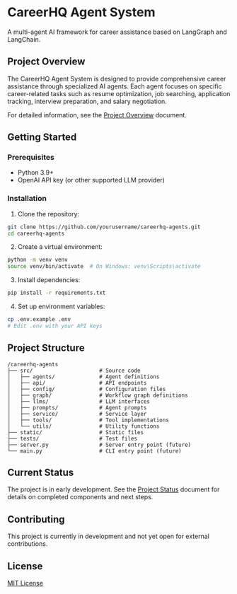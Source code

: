 # CareerHQ Agent System

A multi-agent AI framework for career assistance based on LangGraph and LangChain.

## Project Overview

The CareerHQ Agent System is designed to provide comprehensive career assistance through specialized AI agents. Each agent focuses on specific career-related tasks such as resume optimization, job searching, application tracking, interview preparation, and salary negotiation.

For detailed information, see the [Project Overview](./project-overview.md) document.

## Getting Started

### Prerequisites

- Python 3.9+
- OpenAI API key (or other supported LLM provider)

### Installation

1. Clone the repository:
```bash
git clone https://github.com/yourusername/careerhq-agents.git
cd careerhq-agents
```

2. Create a virtual environment:
```bash
python -m venv venv
source venv/bin/activate  # On Windows: venv\Scripts\activate
```

3. Install dependencies:
```bash
pip install -r requirements.txt
```

4. Set up environment variables:
```bash
cp .env.example .env
# Edit .env with your API keys
```

## Project Structure

```
/careerhq-agents
├── src/                     # Source code
│   ├── agents/              # Agent definitions
│   ├── api/                 # API endpoints
│   ├── config/              # Configuration files
│   ├── graph/               # Workflow graph definitions
│   ├── llms/                # LLM interfaces
│   ├── prompts/             # Agent prompts
│   ├── service/             # Service layer
│   ├── tools/               # Tool implementations
│   └── utils/               # Utility functions
├── static/                  # Static files
├── tests/                   # Test files
├── server.py                # Server entry point (future)
└── main.py                  # CLI entry point (future)
```

## Current Status

The project is in early development. See the [Project Status](./project-status.md) document for details on completed components and next steps.

## Contributing

This project is currently in development and not yet open for external contributions.

## License

[MIT License](LICENSE)
